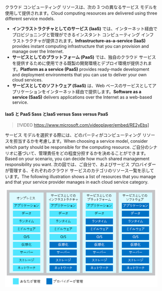 <span data-ttu-id="2f5e6-101">クラウド コンピューティング リソースは、次の 3 つの異なるサービス モデルを使用して提供されます。</span><span class="sxs-lookup"><span data-stu-id="2f5e6-101">Cloud computing resources are delivered using three different service models.</span></span>

- <span data-ttu-id="2f5e6-102">**インフラストラクチャとしてのサービス (IaaS)** では、インターネット経由でプロビジョニングと管理ができるインスタント コンピューティング インフラストラクチャが提供されます。</span><span class="sxs-lookup"><span data-stu-id="2f5e6-102">**Infrastructure-as-a-service (IaaS)** provides instant computing infrastructure that you can provision and manage over the Internet.</span></span>
- <span data-ttu-id="2f5e6-103">**サービスとしてのプラットフォーム (PaaS)** では、独自のクラウド サービスを提供するために使用できる既製の開発環境とデプロイ環境が提供されます。</span><span class="sxs-lookup"><span data-stu-id="2f5e6-103">**Platform as a service (PaaS)** provides ready-made development and deployment environments that you can use to deliver your own cloud services.</span></span>
- <span data-ttu-id="2f5e6-104">**サービスとしてのソフトウェア (SaaS)** は、Web ベースのサービスとしてアプリケーションをインターネット経由で提供します。</span><span class="sxs-lookup"><span data-stu-id="2f5e6-104">**Software as a service (SaaS)** delivers applications over the Internet as a web-based service.</span></span>

#### <a name="iaas-versus-sass-versus-paas"></a><span data-ttu-id="2f5e6-105">IaaS と PaaS Sass と</span><span class="sxs-lookup"><span data-stu-id="2f5e6-105">IaaS versus Sass versus PaaS</span></span>

> [!VIDEO https://www.microsoft.com/videoplayer/embed/RE2yEbs]

<span data-ttu-id="2f5e6-106">サービス モデルを選択する際には、どのパーティがコンピューティング リソースを担当するかを考慮します。</span><span class="sxs-lookup"><span data-stu-id="2f5e6-106">When choosing a service model, consider which party should be responsible for the computing resource.</span></span> <span data-ttu-id="2f5e6-107">ご自分のシナリオに基づいて、管理責任をどの程度分担するかを決めることができます。</span><span class="sxs-lookup"><span data-stu-id="2f5e6-107">Based on your scenario, you can decide how much shared management responsibility you want.</span></span> <span data-ttu-id="2f5e6-108">次の図では、ご自分で、およびサービス プロバイダーが管理する、それぞれのクラウド サービスのカテゴリのリソース一覧を示しています。</span><span class="sxs-lookup"><span data-stu-id="2f5e6-108">The following illustration shows a list of resources that you manage and that your service provider manages in each cloud service category.</span></span>

![クラウド サービスの各カテゴリの共有管理責任のレベルを示す図。](../media/3-shared-responsibility.png)
